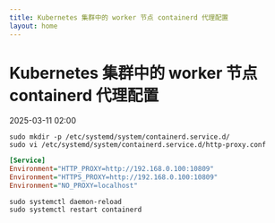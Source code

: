 ```yaml
---
title: Kubernetes 集群中的 worker 节点 containerd 代理配置
layout: home
---
```


# Kubernetes 集群中的 worker 节点 containerd 代理配置

2025-03-11 02:00


```shell
sudo mkdir -p /etc/systemd/system/containerd.service.d/
sudo vi /etc/systemd/system/containerd.service.d/http-proxy.conf
```

```ini
[Service]
Environment="HTTP_PROXY=http://192.168.0.100:10809"
Environment="HTTPS_PROXY=http://192.168.0.100:10809"
Environment="NO_PROXY=localhost"
```

```shell
sudo systemctl daemon-reload
sudo systemctl restart containerd
```

